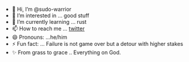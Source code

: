 - 👋 Hi, I’m @sudo-warrior
- 👀 I’m interested in ... good stuff
- 🌱 I’m currently learning ... rust
- 📫 How to reach me ... [twitter](https://x.com/moghullis)
- 😄 Pronouns: ...he/him
- ⚡ Fun fact: ... Failure is not game over but a detour with higher stakes
- ✨ From grass to grace .. Everything on God.  

<!---
sudo-warrior/sudo-warrior is a ✨ special ✨ repository because its `README.md` (this file) appears on your GitHub profile.
You can click the Preview link to take a look at your changes.
--->
